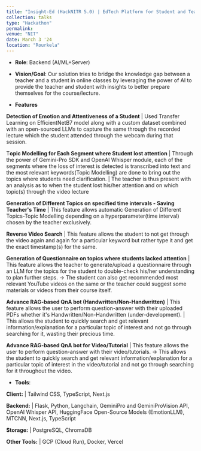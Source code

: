 ```yaml
---
title: "Insight-Ed (HackNITR 5.0) | EdTech Platform for Student and Teacher"
collection: talks
type: "Hackathon"
permalink: 
venue: "NIT"
date: March 3 '24
location: "Rourkela"
---
```


* **Role**: Backend (AI/ML+Server)

* **Vision/Goal**: Our solution tries to bridge the knowledge gap between a teacher and a student in online classes by leveraging the power of AI to provide the teacher and student with insights to better prepare themselves for the course/lecture.

* **Features** 

**Detection of Emotion and Attentiveness of a Student** | Used Transfer Learning on EfficientNetB7 model along with a custom dataset combined with an open-sourced LLMs to capture the same through the recorded lecture which the student attended through the webcam during that session.

T**opic Modelling for Each Segment where Student lost attention** | Through the power of Gemini-Pro SDK and OpenAI Whisper module, each of the segments where the loss of interest is detected is transcribed into text and the most relevant keywords(Topic Modelling) are done to bring out the topics where students need clarification. | The teacher is thus present with an analysis as to when the student lost his/her attention and on which topic(s) through the video lecture

**Generation of Different Topics on specified time intervals - Saving Teacher's Time** | This feature allows automatic Generation of Different Topics-Topic Modelling depending on a hyperparameter(time interval) chosen by the teacher exclusively.

**Reverse Video Search** | This feature allows the student to not get through the video again and again for a particular keyword but rather type it and get the exact timestamp(s) for the same.

**Generation of Questionnaire on topics where students lacked attention** | This feature allows the teacher to generate/upload a questionnaire through an LLM for the topics for the student to double-check his/her understanding to plan further steps. -> The student can also get recommended most relevant YouTube videos on the same or the teacher could suggest some materials or videos from their course itself.

**Advance RAG-based QnA bot (Handwritten/Non-Handwritten)** | This feature allows the user to perform question-answer with their uploaded PDFs whether it's Handwritten/Non-Handwritten (under-development). | This allows the student to quickly search and get relevant information/explanation for a particular topic of interest and not go through searching for it, wasting their precious time.

**Advance RAG-based QnA bot for Video/Tutorial** | This feature allows the user to perform question-answer with their video/tutorials. -> This allows the student to quickly search and get relevant information/explanation for a particular topic of interest in the video/tutorial and not go through searching for it throughout the video.

* **Tools**: 

**Client:** |  Tailwind CSS, TypeScript, Next.js

**Backend:** | Flask, Python, Langchain, GeminiPro and GeminiProVision API, OpenAI Whisper API, HuggingFace Open-Source Models (EmotionLLM), MTCNN, Next.js, TypeScript

**Storage:** | PostgreSQL, ChromaDB

**Other Tools:** | GCP (Cloud Run), Docker, Vercel

